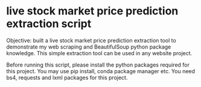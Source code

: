 # live stock market price prediction extraction script
 Objective:
 built a live stock market price prediction extraction tool to demonstrate my web scraping and BeautifulSoup python package knowledge. This simple extraction tool can be used in any website project.

 Before running this script, please install the python packages required for this project. You may use pip install, conda package manager etc. You need bs4, requests and lxml packages for this project. 
